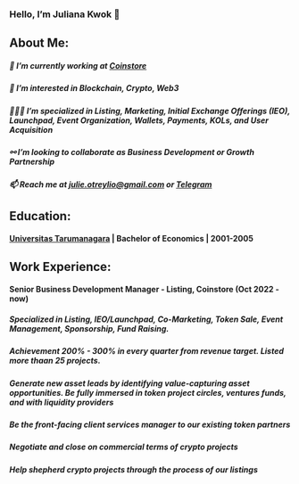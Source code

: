 ### Hello, I’m Juliana Kwok 👋

## About Me:
##### 💼 I’m currently working at [Coinstore](https://www.coinstore.com)
##### 👀 I’m interested in Blockchain, Crypto, Web3
##### 👩🏻‍💻 I’m specialized in Listing, Marketing, Initial Exchange Offerings (IEO), Launchpad, Event Organization, Wallets, Payments, KOLs, and User Acquisition
##### ⚯ I’m looking to collaborate as Business Development or Growth Partnership
##### 📫 Reach me at julie.otreylio@gmail.com or [Telegram](https://t.me/otreylio)

## Education:
#### [Universitas Tarumanagara](https://untar.ac.id/) | Bachelor of Economics | 2001-2005

## Work Experience:
#### Senior Business Development Manager - Listing, Coinstore (Oct 2022 - now)
##### Specialized in Listing, IEO/Launchpad, Co-Marketing, Token Sale, Event Management, Sponsorship, Fund Raising.
##### Achievement 200% - 300% in every quarter from revenue target. Listed more thaan 25 projects.
##### Generate new asset leads by identifying value-capturing asset opportunities. Be fully immersed in token project circles, ventures funds, and with liquidity providers
##### Be the front-facing client services manager to our existing token partners
##### Negotiate and close on commercial terms of crypto projects
##### Help shepherd crypto projects through the process of our listings


<!---
JulianaKwok/JulianaKwok is a ✨ special ✨ repository because its `README.md` (this file) appears on your GitHub profile.
You can click the Preview link to take a look at your changes.
--->

